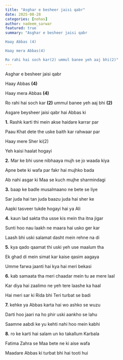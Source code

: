 ```yaml
---
title: "Asghar e besheer jaisi qabr"
date: 2025-08-28
categories: [nohas]
author: nadeem_sarwar
featured: true
summary: "Asghar e besheer jaisi qabr

Haay Abbas (4)

Haay mera Abbas(4)

Ro rahi hai soch kar(2) ummul banee yeh aaj bhi(2)"
---
```

Asghar e besheer jaisi qabr

Haay Abbas **(4)**

Haay mera Abbas **(4)**

Ro rahi hai soch kar **(2)** ummul banee yeh aaj bhi **(2)**



Asgare beysheer jaisi qabr hai Abbas ki



**1.** Rashk karti thi mein akse haidare karrar par

Paau Khat dete the uske baith kar rahwaar par

Haay mere Sher ki(2)

Yeh kaisi haalat hogayi



**2.** Mar ke bhi usne nibhaaya mujh se jo waada kiya

Apne bete ki wafa par fakr hai mujhko bada

Ab nahi asgar ki Maa se kuch mujhe sharmindagi



**3.** baap ke badle musalmaano ne bete se liye

Sar juda hai tan juda baazu juda hai sher ke

Aapki tasveer tukde hogayi hai ya Ali



**4.** kaun lad sakta tha usse kis mein tha itna jigar

Sunti hoo nau laakh ne maara hai usko ger kar

Laash bhi uski salamat dasht mein rehne na di



**5.** kya qado qaamat thi uski yeh use maalum tha

Ek ghad di mein simat kar kaise qasim aagaya

Umme farwa jaanti hai kya hai meri bekasi



**6.** kab samaata tha meri chaadar mein tu ae mere laal

Kar diya hai zaalimo ne yeh tere laashe ka haal

Hai meri sar ki Rida bhi Teri turbat se badi



**7.** kehke ya Abbas karta hai wo ashko se wuzu

Darti hoo jaari na ho phir uski aankho se lahu

Saamne aabdi ke yu kehti nahi hoo mein kabhi



**8.** ro ke karti hai salam un ko takallum Karbala

Fatima Zahra se Maa bete ne ki aise wafa

Maadare Abbas ki turbat bhi hai tooti hui
